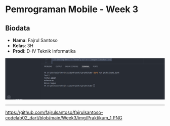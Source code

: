# Pemrograman Mobile - Week 3

## Biodata
- **Nama**: Fajrul Santoso  
- **Kelas**: 3H  
- **Prodi**: D-IV Teknik Informatika  

![Soal 1](img/Praktikum_1.PNG)

---
https://github.com/fajrulsantoso/fajrulsantoso-codelab02_dart/blob/main/Week3/img/Praktikum_1.PNG
